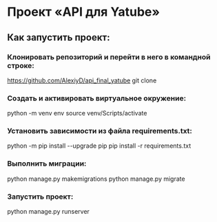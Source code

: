 # Проект «API для Yatube»


## Как запустить проект:

### Клонировать репозиторий и перейти в него в командной строке:
https://github.com/AlexiyD/api_final_yatube
git clone 

### Cоздать и активировать виртуальное окружение:
python -m venv env
source venv/Scripts/activate

### Установить зависимости из файла requirements.txt:
python -m pip install --upgrade pip
pip install -r requirements.txt

### Выполнить миграции:
python manage.py makemigrations
python manage.py migrate

### Запустить проект:
python manage.py runserver